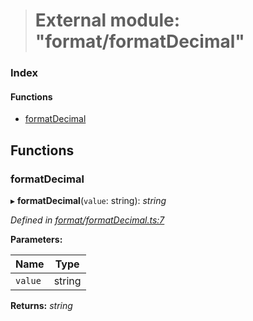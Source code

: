 > # External module: "format/formatDecimal"

### Index

#### Functions

* [formatDecimal](_format_formatdecimal_.md#formatdecimal)

## Functions

###  formatDecimal

▸ **formatDecimal**(`value`: string): *string*

*Defined in [format/formatDecimal.ts:7](https://github.com/polkadot-js/common/blob/e5ab357/packages/util/src/format/formatDecimal.ts#L7)*

**Parameters:**

Name | Type |
------ | ------ |
`value` | string |

**Returns:** *string*